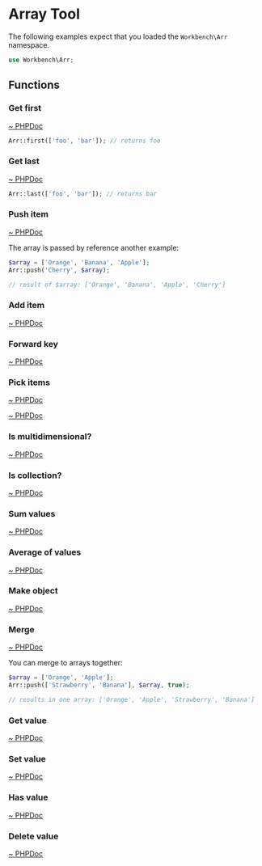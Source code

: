 # Array Tool

The following examples expect that you loaded the `Workbench\Arr` namespace.

```php
use Workbench\Arr;
```

## Functions

### Get first

[~ PHPDoc](/src/Arr.php#first)

```php
Arr::first(['foo', 'bar']); // returns foo
```

### Get last

[~ PHPDoc](/src/Arr.php#last)

```php
Arr::last(['foo', 'bar']); // returns bar
```

### Push item

[~ PHPDoc](/src/Arr.php#push)

The array is passed by reference another example:

```php
$array = ['Orange', 'Banana', 'Apple'];
Arr::push('Cherry', $array);

// result of $array: ['Orange', 'Banana', 'Apple', 'Cherry']
```

### Add item

[~ PHPDoc](/src/Arr.php#add)

### Forward key

[~ PHPDoc](/src/Arr.php#forwardKey)

### Pick items

[~ PHPDoc](/src/Arr.php#pick)

[~ PHPDoc](/src/Arr.php#pickObject)

### Is multidimensional?

[~ PHPDoc](/src/Arr.php#isMulti)

### Is collection?

[~ PHPDoc](/src/Arr.php#is_collection)

### Sum values

[~ PHPDoc](/src/Arr.php#sum)

### Average of values

[~ PHPDoc](/src/Arr.php#average)

### Make object

[~ PHPDoc](/src/Arr.php#object)

### Merge 

[~ PHPDoc](/src/Arr.php#merge)

You can merge to arrays together:

```php
$array = ['Orange', 'Apple'];
Arr::push(['Strawberry', 'Banana'], $array, true);

// results in one array: ['Orange', 'Apple', 'Strawberry', 'Banana']
```

### Get value

[~ PHPDoc](/src/Arr.php#get)

### Set value

[~ PHPDoc](/src/Arr.php#set)

### Has value

[~ PHPDoc](/src/Arr.php#has)

### Delete value

[~ PHPDoc](/src/Arr.php#delete)
